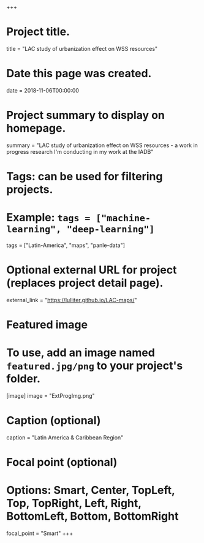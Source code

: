 +++
# Project title.
title = "LAC study of urbanization effect on WSS resources"

# Date this page was created.
date = 2018-11-06T00:00:00

# Project summary to display on homepage.
summary = "LAC study of urbanization effect on WSS resources  - a work in progress research I'm conducting in my work at the IADB"

# Tags: can be used for filtering projects.
# Example: `tags = ["machine-learning", "deep-learning"]`
tags = ["Latin-America", "maps", "panle-data"]

# Optional external URL for project (replaces project detail page).
external_link = "https://lulliter.github.io/LAC-maps/"

# Featured image
# To use, add an image named `featured.jpg/png` to your project's folder. 
[image]
  image = "ExtProgImg.png"
  # Caption (optional)
  caption = "Latin America & Caribbean Region"

  # Focal point (optional)
  # Options: Smart, Center, TopLeft, Top, TopRight, Left, Right, BottomLeft, Bottom, BottomRight
  focal_point = "Smart"
+++
